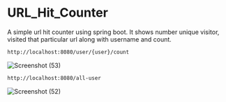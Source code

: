 # URL_Hit_Counter
A simple url hit counter using spring boot.
It shows number unique visitor, visited that particular url along with username and count.
```bash
http://localhost:8080/user/{user}/count
```
![Screenshot (53)](https://user-images.githubusercontent.com/41718548/217456770-3f459ace-bccf-4781-a021-05c8d8fb3087.png)


```bash
http://localhost:8080/all-user
```
![Screenshot (52)](https://user-images.githubusercontent.com/41718548/217455736-c53ef9d7-3d27-45ca-a61a-95f930502bf2.png)
